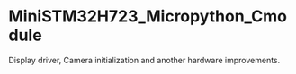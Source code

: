 # MiniSTM32H723_Micropython_Cmodule
Display driver, Camera initialization and another hardware improvements.
